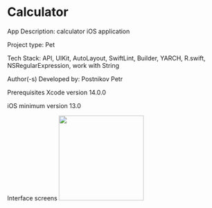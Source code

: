 # Calculator
App Description: calculator iOS application

Project type: Pet

Tech Stack: API, UIKit, AutoLayout, SwiftLint, Builder, YARCH, R.swift, NSRegularExpression, work with String

Author(-s)
Developed by: Postnikov Petr

Prerequisites
Xcode version 14.0.0

iOS minimum version 13.0

Interface screens
<img src="https://user-images.githubusercontent.com/97108716/218705646-129c69fb-8cb2-4cff-b276-deefc253b1b1.png"
width="196"/>

